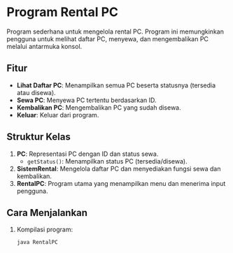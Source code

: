 # Program Rental PC

Program sederhana untuk mengelola rental PC. Program ini memungkinkan pengguna untuk melihat daftar PC, menyewa, dan mengembalikan PC melalui antarmuka konsol.

## Fitur

- **Lihat Daftar PC**: Menampilkan semua PC beserta statusnya (tersedia atau disewa).
- **Sewa PC**: Menyewa PC tertentu berdasarkan ID.
- **Kembalikan PC**: Mengembalikan PC yang sudah disewa.
- **Keluar**: Keluar dari program.

## Struktur Kelas

1. **PC**: Representasi PC dengan ID dan status sewa.
    - `getStatus()`: Menampilkan status PC (tersedia/disewa).
2. **SistemRental**: Mengelola daftar PC dan menyediakan fungsi sewa dan kembalikan.
3. **RentalPC**: Program utama yang menampilkan menu dan menerima input pengguna.

## Cara Menjalankan

1. Kompilasi program:
   ```bash
   java RentalPC
